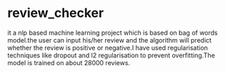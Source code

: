 # review_checker

it a nlp based machine learning project which is based on bag of words model.the user can input his/her review and the algorithm will predict whether the review is
positive or negative.I have used regularisation techniques like dropout and l2 regularisation to prevent overfitting.The model is trained on 
about 28000 reviews.
